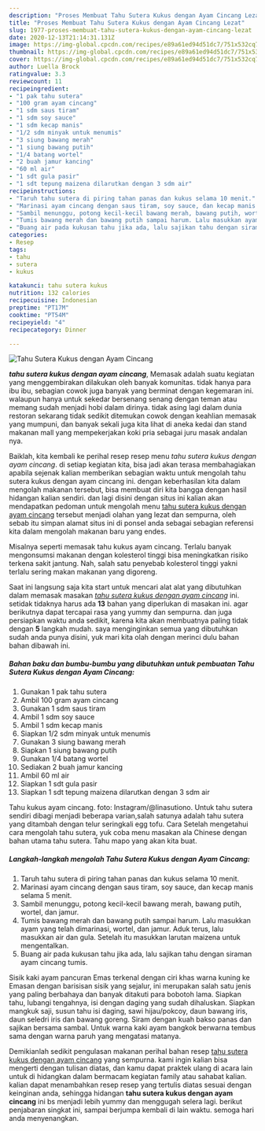 ```yaml
---
description: "Proses Membuat Tahu Sutera Kukus dengan Ayam Cincang Lezat"
title: "Proses Membuat Tahu Sutera Kukus dengan Ayam Cincang Lezat"
slug: 1977-proses-membuat-tahu-sutera-kukus-dengan-ayam-cincang-lezat
date: 2020-12-13T21:14:31.131Z
image: https://img-global.cpcdn.com/recipes/e89a61ed94d51dc7/751x532cq70/tahu-sutera-kukus-dengan-ayam-cincang-foto-resep-utama.jpg
thumbnail: https://img-global.cpcdn.com/recipes/e89a61ed94d51dc7/751x532cq70/tahu-sutera-kukus-dengan-ayam-cincang-foto-resep-utama.jpg
cover: https://img-global.cpcdn.com/recipes/e89a61ed94d51dc7/751x532cq70/tahu-sutera-kukus-dengan-ayam-cincang-foto-resep-utama.jpg
author: Luella Brock
ratingvalue: 3.3
reviewcount: 11
recipeingredient:
- "1 pak tahu sutera"
- "100 gram ayam cincang"
- "1 sdm saus tiram"
- "1 sdm soy sauce"
- "1 sdm kecap manis"
- "1/2 sdm minyak untuk menumis"
- "3 siung bawang merah"
- "1 siung bawang putih"
- "1/4 batang wortel"
- "2 buah jamur kancing"
- "60 ml air"
- "1 sdt gula pasir"
- "1 sdt tepung maizena dilarutkan dengan 3 sdm air"
recipeinstructions:
- "Taruh tahu sutera di piring tahan panas dan kukus selama 10 menit."
- "Marinasi ayam cincang dengan saus tiram, soy sauce, dan kecap manis selama 5 menit."
- "Sambil menunggu, potong kecil-kecil bawang merah, bawang putih, wortel, dan jamur."
- "Tumis bawang merah dan bawang putih sampai harum. Lalu masukkan ayam yang telah dimarinasi, wortel, dan jamur. Aduk terus, lalu masukkan air dan gula. Setelah itu masukkan larutan maizena untuk mengentalkan."
- "Buang air pada kukusan tahu jika ada, lalu sajikan tahu dengan siraman ayam cincang tumis."
categories:
- Resep
tags:
- tahu
- sutera
- kukus

katakunci: tahu sutera kukus 
nutrition: 132 calories
recipecuisine: Indonesian
preptime: "PT17M"
cooktime: "PT54M"
recipeyield: "4"
recipecategory: Dinner

---
```



![Tahu Sutera Kukus dengan Ayam Cincang](https://img-global.cpcdn.com/recipes/e89a61ed94d51dc7/751x532cq70/tahu-sutera-kukus-dengan-ayam-cincang-foto-resep-utama.jpg)

<b><i>tahu sutera kukus dengan ayam cincang</i></b>, Memasak adalah suatu kegiatan yang menggembirakan dilakukan oleh banyak komunitas. tidak hanya para ibu ibu, sebagian cowok juga banyak yang berminat dengan kegemaran ini. walaupun hanya untuk sekedar bersenang senang dengan teman atau memang sudah menjadi hobi dalam dirinya. tidak asing lagi dalam dunia restoran sekarang tidak sedikit ditemukan cowok dengan keahlian memasak yang mumpuni, dan banyak sekali juga kita lihat di aneka kedai dan stand makanan mall yang mempekerjakan koki pria sebagai juru masak andalan nya.

Baiklah, kita kembali ke perihal resep resep menu <i>tahu sutera kukus dengan ayam cincang</i>. di setiap kegiatan kita, bisa jadi akan terasa membahagiakan apabila sejenak kalian memberikan sebagian waktu untuk mengolah tahu sutera kukus dengan ayam cincang ini. dengan keberhasilan kita dalam mengolah makanan tersebut, bisa membuat diri kita bangga dengan hasil hidangan kalian sendiri. dan lagi disini dengan situs ini kalian akan mendapatkan pedoman untuk mengolah menu <u>tahu sutera kukus dengan ayam cincang</u> tersebut menjadi olahan yang lezat dan sempurna, oleh sebab itu simpan alamat situs ini di ponsel anda sebagai sebagian referensi kita dalam mengolah makanan baru yang endes.

Misalnya seperti memasak tahu kukus ayam cincang. Terlalu banyak mengonsumsi makanan dengan kolesterol tinggi bisa meningkatkan risiko terkena sakit jantung. Nah, salah satu penyebab kolesterol tinggi yakni terlalu sering makan makanan yang digoreng.


Saat ini langsung saja kita start untuk mencari alat alat yang dibutuhkan dalam memasak masakan <u><i>tahu sutera kukus dengan ayam cincang</i></u> ini. setidak tidaknya harus ada <b>13</b> bahan yang diperlukan di masakan ini. agar berikutnya dapat tercapai rasa yang yummy dan sempurna. dan juga persiapkan waktu anda sedikit, karena kita akan membuatnya paling tidak dengan <b>5</b> langkah mudah. saya menginginkan semua yang dibutuhkan sudah anda punya disini, yuk mari kita olah dengan merinci dulu bahan bahan dibawah ini.

<!--inarticleads1-->

##### Bahan baku dan bumbu-bumbu yang dibutuhkan untuk pembuatan Tahu Sutera Kukus dengan Ayam Cincang:

1. Gunakan 1 pak tahu sutera
1. Ambil 100 gram ayam cincang
1. Gunakan 1 sdm saus tiram
1. Ambil 1 sdm soy sauce
1. Ambil 1 sdm kecap manis
1. Siapkan 1/2 sdm minyak untuk menumis
1. Gunakan 3 siung bawang merah
1. Siapkan 1 siung bawang putih
1. Gunakan 1/4 batang wortel
1. Sediakan 2 buah jamur kancing
1. Ambil 60 ml air
1. Siapkan 1 sdt gula pasir
1. Siapkan 1 sdt tepung maizena dilarutkan dengan 3 sdm air


Tahu kukus ayam cincang. foto: Instagram/@linasutiono. Untuk tahu sutera sendiri dibagi menjadi beberapa varian,salah satunya adalah tahu sutera yang ditambah dengan telur seringkali egg tofu. Cara Setelah mengetahui cara mengolah tahu sutera, yuk coba menu masakan ala Chinese dengan bahan utama tahu sutera. Tahu mapo yang akan kita buat. 

<!--inarticleads2-->

##### Langkah-langkah mengolah Tahu Sutera Kukus dengan Ayam Cincang:

1. Taruh tahu sutera di piring tahan panas dan kukus selama 10 menit.
1. Marinasi ayam cincang dengan saus tiram, soy sauce, dan kecap manis selama 5 menit.
1. Sambil menunggu, potong kecil-kecil bawang merah, bawang putih, wortel, dan jamur.
1. Tumis bawang merah dan bawang putih sampai harum. Lalu masukkan ayam yang telah dimarinasi, wortel, dan jamur. Aduk terus, lalu masukkan air dan gula. Setelah itu masukkan larutan maizena untuk mengentalkan.
1. Buang air pada kukusan tahu jika ada, lalu sajikan tahu dengan siraman ayam cincang tumis.


Sisik kaki ayam pancuran Emas terkenal dengan ciri khas warna kuning ke Emasan dengan barisisan sisik yang sejalur, ini merupakan salah satu jenis yang paling berbahaya dan banyak ditakuti para bobotoh lama. Siapkan tahu, lubangi tengahnya, isi dengan daging yang sudah dihaluskan. Siapkan mangkuk saji, susun tahu isi daging, sawi hijau/pokcoy, daun bawang iris, daun seledri iris dan bawang goreng. Siram dengan kuah bakso panas dan sajikan bersama sambal. Untuk warna kaki ayam bangkok berwarna tembus sama dengan warna paruh yang mengatasi matanya. 

Demikianlah sedikit pengulasan makanan perihal bahan resep <u>tahu sutera kukus dengan ayam cincang</u> yang sempurna. kami ingin kalian bisa mengerti dengan tulisan diatas, dan kamu dapat praktek ulang di acara lain untuk di hidangkan dalam bermacam kegiatan family atau sahabat kalian. kalian dapat menambahkan resep resep yang tertulis diatas sesuai dengan keinginan anda, sehingga hidangan <b>tahu sutera kukus dengan ayam cincang</b> ini bs menjadi lebih yummy dan menggugah selera lagi. berikut penjabaran singkat ini, sampai berjumpa kembali di lain waktu. semoga hari anda menyenangkan.
